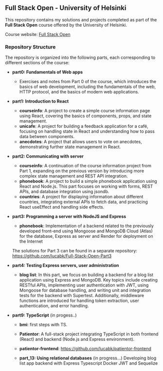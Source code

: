 ## Full Stack Open - University of Helsinki

This repository contains my solutions and projects completed as part of the **Full Stack Open** course offered by the University of Helsinki.

Course website: [Full Stack Open](https://fullstackopen.com/en/)

### Repository Structure

The repository is organized into the following parts, each corresponding to different sections of the course:

- **part0: Fundamentals of Web apps**
   - Exercises and notes from Part 0 of the course, which introduces the basics of web development, including the fundamentals of the web, HTTP protocol, and the basics of modern web applications.
  
- **part1: Introduction to React**
   - **courseinfo**: A project to create a simple course information page using React, covering the basics of components, props, and state management.
   - **unicafe**: A project for building a feedback application for a café, focusing on handling state in React and understanding how to pass data between components.
   - **anecdotes**: A project that allows users to vote on anecdotes, demonstrating further state management in React.

- **part2: Communicating with server**
  - **courseinfo**: A continuation of the course information project from Part 1, expanding on the previous version by introducing more complex state management and REST API integration.
  - **phonebook**: A project to build a simple phonebook application using React and Node.js. This part focuses on working with forms, REST APIs, and database integration using jsondb.
  - **countries**: A project for displaying information about different countries, integrating external APIs to fetch data, and practicing React useEffect and handling side effects.

- **part3: Programming a server with NodeJS and Express**
  - **phonebook**: Implementation of a backend related to the previously developed front-end using Mongoose and MongoDB Cloud (Atlas) for the database, Express as server and Render for deployment on the Internet

  The solutions for Part 3 can be found in a separate repository: https://github.com/lucabk/Full-Stack-Open-Part3

- **part4: Testing Express servers, user administration**
  - **blog list**: In this part, we focus on building a backend for a blog list application using Express and MongoDB. Key topics include creating RESTful APIs, implementing user authentication with JWT, using Mongoose for database handling, and writing unit and integration tests for the backend with Supertest. Additionally, middleware functions are introduced for handling token extraction, user authentication, and error handling.

- **part9: TypeScript** (in progess..)
  - **bmi**: first steps with TS.
  - **Patientor**: A full-stack project integrating TypeScript in both frontend (React) and backend (Node.js and Express environment).
  - **patientor-frontend**: https://github.com/lucabk/patientor-frontend 

  - **part_13: Using relational databases** (in progress...)
  Developing blog list app backend with Express Typescript Docker JWT and Sequelize